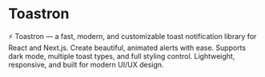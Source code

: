 # Toastron
⚡ Toastron — a fast, modern, and customizable toast notification library for React and Next.js. Create beautiful, animated alerts with ease. Supports dark mode, multiple toast types, and full styling control. Lightweight, responsive, and built for modern UI/UX design.
